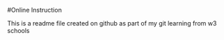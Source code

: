 #Online Instruction

This is a readme file created on github as part of my git learning from w3 schools
